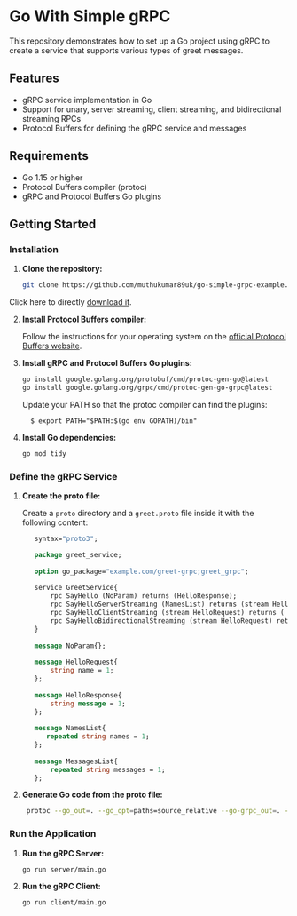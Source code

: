 # Go With Simple gRPC 

This repository demonstrates how to set up a Go project using gRPC to create a service that supports various types of greet messages.

## Features

- gRPC service implementation in Go
- Support for unary, server streaming, client streaming, and bidirectional streaming RPCs
- Protocol Buffers for defining the gRPC service and messages

## Requirements

- Go 1.15 or higher
- Protocol Buffers compiler (protoc)
- gRPC and Protocol Buffers Go plugins

## Getting Started

### Installation

1. **Clone the repository:**

    ```sh
    git clone https://github.com/muthukumar89uk/go-simple-grpc-example.git
    ```
Click here to directly [download it](https://github.com/muthukumar89uk/go-simple-grpc-example/zipball/master).

2. **Install Protocol Buffers compiler:**

    Follow the instructions for your operating system on the [official Protocol Buffers website](https://grpc.io/docs/protoc-installation/).

3. **Install gRPC and Protocol Buffers Go plugins:**

    ```sh
    go install google.golang.org/protobuf/cmd/protoc-gen-go@latest
    go install google.golang.org/grpc/cmd/protoc-gen-go-grpc@latest
    ```
    Update your PATH so that the protoc compiler can find the plugins:

    ```
      $ export PATH="$PATH:$(go env GOPATH)/bin"
    ```
4. **Install Go dependencies:**

    ```sh
    go mod tidy
    ```

### Define the gRPC Service

1. **Create the proto file:**

    Create a `proto` directory and a `greet.proto` file inside it with the following content:

    ```proto
       syntax="proto3";

       package greet_service;
       
       option go_package="example.com/greet-grpc;greet_grpc";
       
       service GreetService{
           rpc SayHello (NoParam) returns (HelloResponse);
           rpc SayHelloServerStreaming (NamesList) returns (stream HelloResponse);
           rpc SayHelloClientStreaming (stream HelloRequest) returns ( MessagesList);
           rpc SayHelloBidirectionalStreaming (stream HelloRequest) returns (stream HelloResponse);
       }
       
       message NoParam{};
       
       message HelloRequest{
           string name = 1;
       };
       
       message HelloResponse{
           string message = 1;
       };
       
       message NamesList{
          repeated string names = 1;
       };
       
       message MessagesList{
           repeated string messages = 1;
       };
    ```

2. **Generate Go code from the proto file:**

    ```sh
     protoc --go_out=. --go_opt=paths=source_relative --go-grpc_out=. --go-grpc_opt=paths=source_relative <foldername>/<filename>.proto
    ```
### Run the Application

1. **Run the gRPC Server:**

    ```sh
    go run server/main.go
    ```
2. **Run the gRPC Client:**

    ```sh
    go run client/main.go
    ```


